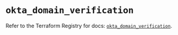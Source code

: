 # `okta_domain_verification`

Refer to the Terraform Registry for docs: [`okta_domain_verification`](https://registry.terraform.io/providers/okta/okta/4.14.1/docs/resources/domain_verification).
